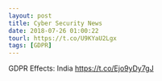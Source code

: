 ```yaml
---
layout: post
title: Cyber Security News
date: 2018-07-26 01:00:22
tourl: https://t.co/U9KYaU2Lgx
tags: [GDPR]
---
```

GDPR Effects: India https://t.co/Ejo9yDy7gJ